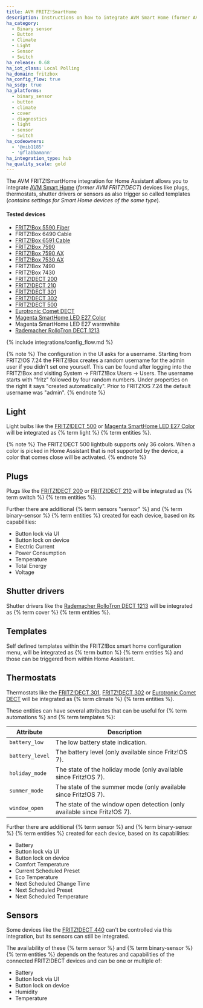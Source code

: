 ```yaml
---
title: AVM FRITZ!SmartHome
description: Instructions on how to integrate AVM Smart Home (former AVM FRITZ!DECT) components into Home Assistant.
ha_category:
  - Binary sensor
  - Button
  - Climate
  - Light
  - Sensor
  - Switch
ha_release: 0.68
ha_iot_class: Local Polling
ha_domain: fritzbox
ha_config_flow: true
ha_ssdp: true
ha_platforms:
  - binary_sensor
  - button
  - climate
  - cover
  - diagnostics
  - light
  - sensor
  - switch
ha_codeowners:
  - '@mib1185'
  - '@flabbamann'
ha_integration_type: hub
ha_quality_scale: gold
---
```


The AVM FRITZ!SmartHome integration for Home Assistant allows you to integrate [AVM Smart Home](https://en.avm.de/products/smart-home/) (_former AVM FRITZ!DECT_) devices like plugs, thermostats, shutter drivers or sensors as also trigger so called templates (_contains settings for Smart Home devices of the same type_).

#### Tested devices

- [FRITZ!Box 5590 Fiber][fritzbox_5590_fiber]
- FRITZ!Box 6490 Cable
- [FRITZ!Box 6591 Cable][fritzbox_6591_cable]
- [FRITZ!Box 7590][fritzbox_7590]
- [FRITZ!Box 7590 AX][fritzbox_7590_ax]
- [FRITZ!Box 7530 AX][fritzbox_7530_ax]
- FRITZ!Box 7490
- FRITZ!Box 7430
- [FRITZ!DECT 200][fritzdect_200]
- [FRITZ!DECT 210][fritzdect_210]
- [FRITZ!DECT 301][fritzdect_301]
- [FRITZ!DECT 302][fritzdect_302]
- [FRITZ!DECT 500][fritzdect_500]
- [Eurotronic Comet DECT][eurotronic_comet_dect]
- [Magenta SmartHome LED E27 Color][magenta_led_e27_color]
- Magenta SmartHome LED E27 warmwhite
- [Rademacher RolloTron DECT 1213][rademacher_rollotron_dect_1213]

{% include integrations/config_flow.md %}

{% note %}
The configuration in the UI asks for a username. Starting from FRITZ!OS 7.24 the FRITZ!Box creates a random username for the admin user if you didn't set one yourself. This can be found after logging into the FRITZ!Box and visiting System -> FRITZ!Box Users -> Users. The username starts with "fritz" followed by four random numbers. Under properties on the right it says "created automatically". Prior to FRITZ!OS 7.24 the default username was "admin".
{% endnote %}

## Light

Light bulbs like the [FRITZ!DECT 500][fritzdect_500] or [Magenta SmartHome LED E27 Color][magenta_led_e27_color] will be integrated as {% term light %} {% term entities %}.

{% note %}
The FRITZ!DECT 500 lightbulb supports only 36 colors. When a color is picked in Home Assistant that is not supported by the device, a color that comes close will be activated.
{% endnote %}

## Plugs

Plugs like the [FRITZ!DECT 200][fritzdect_200] or [FRITZ!DECT 210][fritzdect_210] will be integrated as {% term switch %} {% term entities %}.

Further there are additional {% term sensors "sensor" %} and {% term binary-sensor %} {% term entities %} created for each device, based on its capabilities:

- Button lock via UI
- Button lock on device
- Electric Current
- Power Consumption
- Temperature
- Total Energy
- Voltage

## Shutter drivers

Shutter drivers like the [Rademacher RolloTron DECT 1213][rademacher_rollotron_dect_1213] will be integrated as {% term cover %} {% term entities %}.

## Templates

Self defined templates within the FRITZ!Box smart home configuration menu, will be integrated as {% term button %} {% term entities %} and those can be triggered from within Home Assistant.

## Thermostats

Thermostats like the [FRITZ!DECT 301][fritzdect_301], [FRITZ!DECT 302][fritzdect_302] or [Eurotronic Comet DECT][eurotronic_comet_dect] will be integrated as {% term climate %} {% term entities %}.

These entities can have several attributes that can be useful for {% term automations %} and {% term templates %}:

| Attribute | Description |
| --------- | ----------- |
| `battery_low` | The low battery state indication. |
| `battery_level` | The battery level (only available since Fritz!OS 7). |
| `holiday_mode` | The state of the holiday mode (only available since Fritz!OS 7). |
| `summer_mode` | The state of the summer mode (only available since Fritz!OS 7). |
| `window_open` | The state of the window open detection (only available since Fritz!OS 7). |

Further there are additional {% term sensor %} and {% term binary-sensor %} {% term entities %} created for each device, based on its capabilities:

- Battery
- Button lock via UI
- Button lock on device
- Comfort Temperature
- Current Scheduled Preset
- Eco Temperature
- Next Scheduled Change Time
- Next Scheduled Preset
- Next Scheduled Temperature

## Sensors

Some devices like the [FRITZ!DECT 440][fritzdect_440] can't be controlled via this integration, but its sensors can still be integrated.

The availability of these {% term sensor %} and {% term binary-sensor %} {% term entities %} depends on the features and capabilities of the connected FRITZ!DECT devices and can be one or multiple of:

- Battery
- Button lock via UI
- Button lock on device
- Humidity
- Temperature

[fritzbox_5590_fiber]: https://en.avm.de/products/fritzbox/fritzbox-5590-fiber
[fritzbox_6591_cable]: https://en.avm.de/products/fritzbox/fritzbox-6591-cable
[fritzbox_7590]: https://en.avm.de/products/fritzbox/fritzbox-7590
[fritzbox_7590_ax]: https://en.avm.de/products/fritzbox/fritzbox-7590-ax
[fritzbox_7530_ax]: https://en.avm.de/products/fritzbox/fritzbox-7530-ax
[fritzdect_200]: https://en.avm.de/products/smart-home/fritzdect-200
[fritzdect_210]: https://en.avm.de/products/smart-home/fritzdect-210
[fritzdect_301]: https://en.avm.de/products/smart-home/fritzdect-301
[fritzdect_302]: https://en.avm.de/products/smart-home/fritzdect-302
[fritzdect_440]: https://en.avm.de/products/smart-home/fritzdect-440
[fritzdect_500]: https://en.avm.de/products/smart-home/fritzdect-500
[eurotronic_comet_dect]: https://eurotronic.org/produkte/dect-ule-heizkoerperthermostat/comet-dect
[magenta_led_e27_color]: https://www.smarthome.de/geraete/smarthome-led-lampe-e27-farbig-weiss
[rademacher_rollotron_dect_1213]: https://www.rademacher.de/shop/rollladen-sonnenschutz/elektrischer-gurtwickler/rollotron-dect-1213
